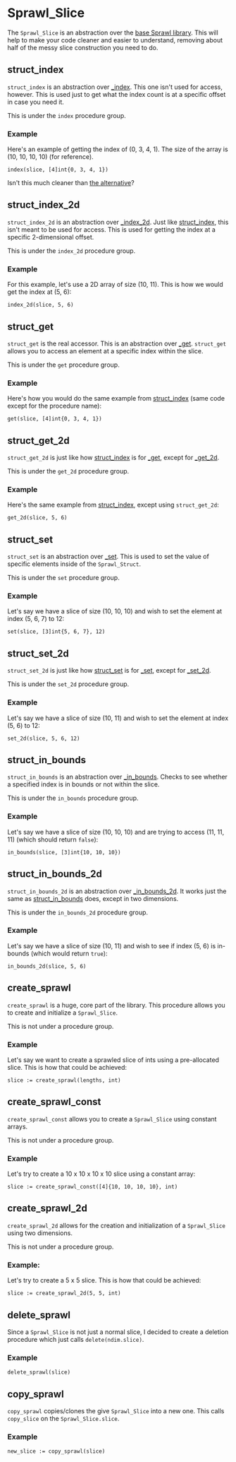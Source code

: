 # Sprawl_Slice
The `Sprawl_Slice` is an abstraction over the [base Sprawl library](../sprawl.odin).
This will help to make your code cleaner and easier to understand, removing about half of the messy slice construction you need to do.

## struct_index
`struct_index` is an abstraction over [\_index](structless.md#_index). This one isn't used for access, however. This is used just to get what the index count is at a specific offset in case you need it.

This is under the `index` procedure group.

### Example
Here's an example of getting the index of (0, 3, 4, 1). The size of the array is (10, 10, 10, 10) (for reference).

```
index(slice, [4]int{0, 3, 4, 1})
```

Isn't this much cleaner than [the alternative](structless#_index)?

## struct_index_2d
`struct_index_2d` is an abstraction over [\_index_2d](structless.md#_index_2d). Just like [struct_index](#struct_index), this isn't meant to be used for access. This is used for getting the index at a specific 2-dimensional offset.

This is under the `index_2d` procedure group.

### Example
For this example, let's use a 2D array of size (10, 11). This is how we would get the index at (5, 6):

```
index_2d(slice, 5, 6)
```

## struct_get
`struct_get` is the real accessor. This is an abstraction over [\_get](structless.md#_get). `struct_get` allows you to access an element at a specific index within the slice.

This is under the `get` procedure group.

### Example
Here's how you would do the same example from [struct_index](#struct_index) (same code except for the procedure name):

```
get(slice, [4]int{0, 3, 4, 1})
```

## struct_get_2d
`struct_get_2d` is just like how [struct_index](#struct_get) is for [\_get](structless.md#_get), except for [\_get\_2d](structless.md#_get_2d).

This is under the `get_2d` procedure group.

### Example
Here's the same example from [struct_index](#struct_index_2d), except using `struct_get_2d`:

```
get_2d(slice, 5, 6)
```

## struct_set
`struct_set` is an abstraction over [\_set](structless.md#_set). This is used to set the value of specific elements inside of the `Sprawl_Struct`.

This is under the `set` procedure group.

### Example
Let's say we have a slice of size (10, 10, 10) and wish to set the element at index (5, 6, 7) to 12:

```
set(slice, [3]int{5, 6, 7}, 12)
```

## struct_set_2d
`struct_set_2d` is just like how [struct_set](#struct_set) is for [\_set](structless.md#_set), except for [\_set\_2d](structless.md#_set_2d).

This is under the `set_2d` procedure group.

### Example
Let's say we have a slice of size (10, 11) and wish to set the element at index (5, 6) to 12:

```
set_2d(slice, 5, 6, 12)
```

## struct_in_bounds
`struct_in_bounds` is an abstraction over [\_in\_bounds](structless.md#_in_bounds). Checks to see whether a specified index is in bounds or not within the slice.

This is under the `in_bounds` procedure group.

### Example
Let's say we have a slice of size (10, 10, 10) and are trying to access (11, 11, 11) (which should return `false`):

```
in_bounds(slice, [3]int{10, 10, 10})
```

## struct_in_bounds_2d
`struct_in_bounds_2d` is an abstraction over [\_in\_bounds\_2d](structless.md#_in_bounds_2d). It works just the same as [struct_in_bounds](#struct_in_bounds) does, except in two dimensions.

This is under the `in_bounds_2d` procedure group.

### Example
Let's say we have a slice of size (10, 11) and wish to see if index (5, 6) is in-bounds (which would return `true`):

```
in_bounds_2d(slice, 5, 6)
```

## create_sprawl
`create_sprawl` is a huge, core part of the library. This procedure allows you to create and initialize a `Sprawl_Slice`.

This is not under a procedure group.

### Example
Let's say we want to create a sprawled slice of ints using a pre-allocated slice. This is how that could be achieved:

```
slice := create_sprawl(lengths, int)
```

## create_sprawl_const
`create_sprawl_const` allows you to create a `Sprawl_Slice` using constant arrays.

This is not under a procedure group.

### Example
Let's try to create a 10 x 10 x 10 x 10 slice using a constant array:

```
slice := create_sprawl_const([4]{10, 10, 10, 10}, int)
```

## create_sprawl_2d
`create_sprawl_2d` allows for the creation and initialization of a `Sprawl_Slice` using two dimensions.

This is not under a procedure group.

### Example:
Let's try to create a 5 x 5 slice. This is how that could be achieved:

```
slice := create_sprawl_2d(5, 5, int)
```

## delete_sprawl
Since a `Sprawl_Slice` is not just a normal slice, I decided to create a deletion procedure which just calls `delete(ndim.slice)`.

### Example
```
delete_sprawl(slice)
```

## copy_sprawl
`copy_sprawl` copies/clones the give `Sprawl_Slice` into a new one. This calls `copy_slice` on the `Sprawl_Slice.slice`.

### Example
```
new_slice := copy_sprawl(slice)
```